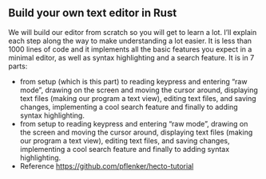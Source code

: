 ## Build your own text editor in Rust

We will build our editor from scratch so you will get to learn a lot. I’ll explain each step along the way to make understanding a lot easier. It is less than 1000 lines of code and it implements all the basic features you expect in a minimal editor, as well as syntax highlighting and a search feature.
It is in 7 parts: 
- from setup (which is this part) to reading keypress and entering “raw mode”, drawing on the screen and moving the cursor around, displaying text files (making our program a text view), editing text files, and saving changes, implementing a cool search feature and finally to adding syntax highlighting.
- from setup to reading keypress and entering “raw mode”, drawing on the screen and moving the cursor around, displaying text files (making our program a text view), editing text files, and saving changes, implementing a cool search feature and finally to adding syntax highlighting.
- Reference https://github.com/pflenker/hecto-tutorial